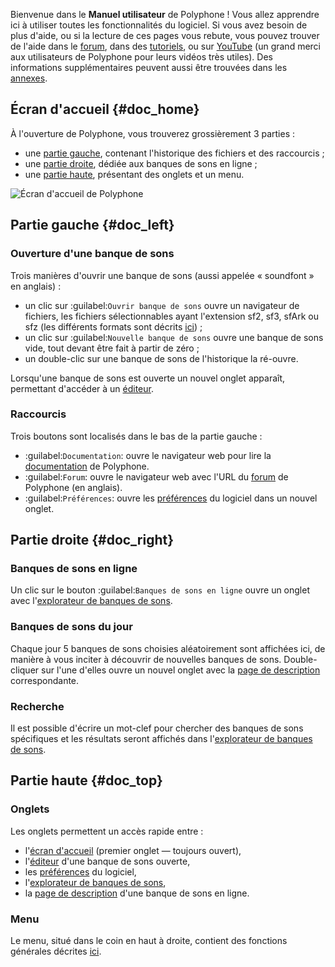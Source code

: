 Bienvenue dans le **Manuel utilisateur** de Polyphone&nbsp;! Vous allez apprendre ici à utiliser toutes les fonctionnalités du logiciel.
Si vous avez besoin de plus d'aide, ou si la lecture de ces pages vous rebute, vous pouvez trouver de l'aide dans le [forum](forum), dans des [tutoriels](tutorials/index.md), ou sur <a href="https://www.youtube.com/results?search_query=polyphone+sf2" target="_blank">YouTube</a> (un grand merci aux utilisateurs de Polyphone pour leurs vidéos très utiles).
Des informations supplémentaires peuvent aussi être trouvées dans les [annexes](manual/annexes/index.md).


## Écran d'accueil {#doc_home}


À l'ouverture de Polyphone, vous trouverez grossièrement 3 parties&nbsp;:

* une [partie gauche](#doc_left), contenant l'historique des fichiers et des raccourcis&nbsp;;
* une [partie droite](#doc_right), dédiée aux banques de sons en ligne&nbsp;;
* une [partie haute](#doc_top), présentant des onglets et un menu.


![Écran d'accueil de Polyphone](images/page_home.png "Écran d'accueil de Polyphone")


## Partie gauche {#doc_left}


### Ouverture d'une banque de sons


Trois manières d'ouvrir une banque de sons (aussi appelée «&nbsp;soundfont&nbsp;» en anglais)&nbsp;:

* un clic sur :guilabel:`Ouvrir banque de sons` ouvre un navigateur de fichiers, les fichiers sélectionnables ayant l'extension sf2, sf3, sfArk ou sfz (les différents formats sont décrits [ici](manual/annexes/the-different-soundfont-formats.md))&nbsp;;
* un clic sur :guilabel:`Nouvelle banque de sons` ouvre une banque de sons vide, tout devant être fait à partir de zéro&nbsp;;
* un double-clic sur une banque de sons de l'historique la ré-ouvre.

Lorsqu'une banque de sons est ouverte un nouvel onglet apparaît, permettant d'accéder à un [éditeur](manual/soundfont-editor/index.md).


### Raccourcis


Trois boutons sont localisés dans le bas de la partie gauche&nbsp;:

* :guilabel:`Documentation`: ouvre le navigateur web pour lire la [documentation](documentation) de Polyphone.
* :guilabel:`Forum`: ouvre le navigateur web avec l'URL du [forum](forum) de Polyphone (en anglais).
* :guilabel:`Préférences`: ouvre les [préférences](manual/settings.md) du logiciel dans un nouvel onglet.


## Partie droite {#doc_right}


### Banques de sons en ligne


Un clic sur le bouton :guilabel:`Banques de sons en ligne` ouvre un onglet avec l'[explorateur de banques de sons](manual/soundfont-browser.md).


### Banques de sons du jour


Chaque jour 5 banques de sons choisies aléatoirement sont affichées ici, de manière à vous inciter à découvrir de nouvelles banques de sons.
Double-cliquer sur l'une d'elles ouvre un nouvel onglet avec la [page de description](manual/soundfont-browser.md#doc_description) correspondante.


### Recherche


Il est possible d'écrire un mot-clef pour chercher des banques de sons spécifiques et les résultats seront affichés dans l'[explorateur de banques de sons](manual/soundfont-browser.md).


## Partie haute {#doc_top}


### Onglets


Les onglets permettent un accès rapide entre&nbsp;:

* l'[écran d'accueil](#doc_home) (premier onglet — toujours ouvert),
* l'[éditeur](manual/soundfont-editor/index.md) d'une banque de sons ouverte,
* les [préférences](manual/settings.md) du logiciel,
* l'[explorateur de banques de sons](manual/soundfont-browser.md),
* la [page de description](manual/soundfont-browser.md#doc_description) d'une banque de sons en ligne.


### Menu


Le menu, situé dans le coin en haut à droite, contient des fonctions générales décrites [ici](manual/menu.md).